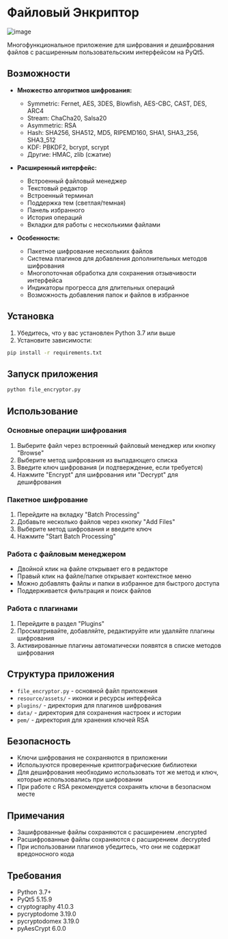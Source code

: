# Файловый Энкриптор
![image](https://github.com/user-attachments/assets/d938af79-d7a7-46e2-91da-6ab598513d78)


Многофункциональное приложение для шифрования и дешифрования файлов с расширенным пользовательским интерфейсом на PyQt5.

## Возможности

- **Множество алгоритмов шифрования:**
  - Symmetric: Fernet, AES, 3DES, Blowfish, AES-CBC, CAST, DES, ARC4
  - Stream: ChaCha20, Salsa20
  - Asymmetric: RSA
  - Hash: SHA256, SHA512, MD5, RIPEMD160, SHA1, SHA3_256, SHA3_512
  - KDF: PBKDF2, bcrypt, scrypt
  - Другие: HMAC, zlib (сжатие)

- **Расширенный интерфейс:**
  - Встроенный файловый менеджер
  - Текстовый редактор
  - Встроенный терминал
  - Поддержка тем (светлая/темная)
  - Панель избранного
  - История операций
  - Вкладки для работы с несколькими файлами

- **Особенности:**
  - Пакетное шифрование нескольких файлов
  - Система плагинов для добавления дополнительных методов шифрования
  - Многопоточная обработка для сохранения отзывчивости интерфейса
  - Индикаторы прогресса для длительных операций
  - Возможность добавления папок и файлов в избранное

## Установка

1. Убедитесь, что у вас установлен Python 3.7 или выше
2. Установите зависимости:
```bash
pip install -r requirements.txt
```

## Запуск приложения

```bash
python file_encryptor.py
```

## Использование

### Основные операции шифрования

1. Выберите файл через встроенный файловый менеджер или кнопку "Browse"
2. Выберите метод шифрования из выпадающего списка
3. Введите ключ шифрования (и подтверждение, если требуется)
4. Нажмите "Encrypt" для шифрования или "Decrypt" для дешифрования

### Пакетное шифрование

1. Перейдите на вкладку "Batch Processing"
2. Добавьте несколько файлов через кнопку "Add Files" 
3. Выберите метод шифрования и введите ключ
4. Нажмите "Start Batch Processing"

### Работа с файловым менеджером

- Двойной клик на файле открывает его в редакторе
- Правый клик на файле/папке открывает контекстное меню
- Можно добавлять файлы и папки в избранное для быстрого доступа
- Поддерживается фильтрация и поиск файлов

### Работа с плагинами

1. Перейдите в раздел "Plugins"
2. Просматривайте, добавляйте, редактируйте или удаляйте плагины шифрования
3. Активированные плагины автоматически появятся в списке методов шифрования

## Структура приложения

- `file_encryptor.py` - основной файл приложения
- `resource/assets/` - иконки и ресурсы интерфейса
- `plugins/` - директория для плагинов шифрования
- `data/` - директория для сохранения настроек и истории
- `pem/` - директория для хранения ключей RSA

## Безопасность

- Ключи шифрования не сохраняются в приложении
- Используются проверенные криптографические библиотеки
- Для дешифрования необходимо использовать тот же метод и ключ, которые использовались при шифровании
- При работе с RSA рекомендуется сохранять ключи в безопасном месте

## Примечания

- Зашифрованные файлы сохраняются с расширением .encrypted
- Расшифрованные файлы сохраняются с расширением .decrypted
- При использовании плагинов убедитесь, что они не содержат вредоносного кода

## Требования

- Python 3.7+
- PyQt5 5.15.9
- cryptography 41.0.3
- pycryptodome 3.19.0
- pycryptodomex 3.19.0
- pyAesCrypt 6.0.0 
